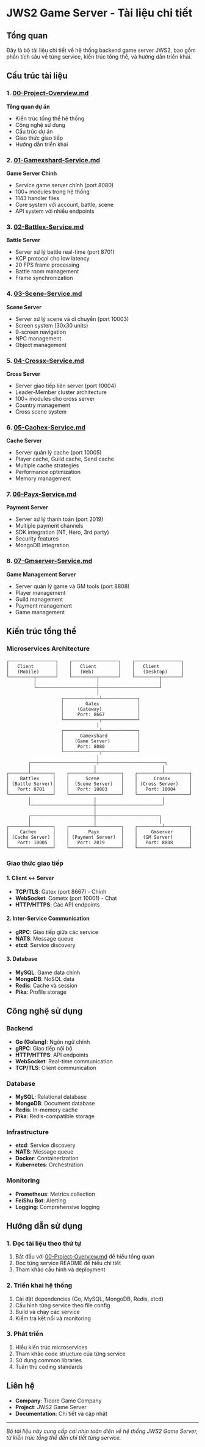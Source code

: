 # JWS2 Game Server - Tài liệu chi tiết

## Tổng quan

Đây là bộ tài liệu chi tiết về hệ thống backend game server JWS2, bao gồm phân tích sâu về từng service, kiến trúc tổng thể, và hướng dẫn triển khai.

## Cấu trúc tài liệu

### 1. [00-Project-Overview.md](./00-Project-Overview.md)
**Tổng quan dự án**
- Kiến trúc tổng thể hệ thống
- Công nghệ sử dụng
- Cấu trúc dự án
- Giao thức giao tiếp
- Hướng dẫn triển khai

### 2. [01-Gamexshard-Service.md](./01-Gamexshard-Service.md)
**Game Server Chính**
- Service game server chính (port 8080)
- 100+ modules trong hệ thống
- 1143 handler files
- Core system với account, battle, scene
- API system với nhiều endpoints

### 3. [02-Battlex-Service.md](./02-Battlex-Service.md)
**Battle Server**
- Server xử lý battle real-time (port 8701)
- KCP protocol cho low latency
- 20 FPS frame processing
- Battle room management
- Frame synchronization

### 4. [03-Scene-Service.md](./03-Scene-Service.md)
**Scene Server**
- Server xử lý scene và di chuyển (port 10003)
- Screen system (30x30 units)
- 9-screen navigation
- NPC management
- Object management

### 5. [04-Crossx-Service.md](./04-Crossx-Service.md)
**Cross Server**
- Server giao tiếp liên server (port 10004)
- Leader-Member cluster architecture
- 100+ modules cho cross server
- Country management
- Cross scene system

### 6. [05-Cachex-Service.md](./05-Cachex-Service.md)
**Cache Server**
- Server quản lý cache (port 10005)
- Player cache, Guild cache, Send cache
- Multiple cache strategies
- Performance optimization
- Memory management

### 7. [06-Payx-Service.md](./06-Payx-Service.md)
**Payment Server**
- Server xử lý thanh toán (port 2019)
- Multiple payment channels
- SDK integration (NT, Hero, 3rd party)
- Security features
- MongoDB integration

### 8. [07-Gmserver-Service.md](./07-Gmserver-Service.md)
**Game Management Server**
- Server quản lý game và GM tools (port 8808)
- Player management
- Guild management
- Payment management
- Game management

## Kiến trúc tổng thể

### Microservices Architecture
```
┌─────────────────┐    ┌─────────────────┐    ┌─────────────────┐
│   Client        │    │   Client        │    │   Client        │
│   (Mobile)      │    │   (Web)         │    │   (Desktop)     │
└─────────┬───────┘    └─────────┬───────┘    └─────────┬───────┘
          │                      │                      │
          └──────────────────────┼──────────────────────┘
                                 │
                    ┌─────────────┴─────────────┐
                    │        Gatex              │
                    │     (Gateway)             │
                    │     Port: 8667            │
                    └─────────────┬─────────────┘
                                 │
                    ┌─────────────┴─────────────┐
                    │      Gamexshard           │
                    │    (Game Server)          │
                    │     Port: 8080            │
                    └─────────────┬─────────────┘
                                 │
        ┌────────────────────────┼────────────────────────┐
        │                       │                        │
┌───────┴────────┐    ┌─────────┴─────────┐    ┌─────────┴─────────┐
│    Battlex     │    │      Scene        │    │      Crossx       │
│ (Battle Server)│    │  (Scene Server)   │    │ (Cross Server)    │
│   Port: 8701   │    │   Port: 10003     │    │   Port: 10004     │
└────────────────┘    └───────────────────┘    └───────────────────┘
        │                       │                        │
        └───────────────────────┼────────────────────────┘
                                │
        ┌───────────────────────┼───────────────────────┐
        │                       │                       │
┌───────┴────────┐    ┌─────────┴─────────┐    ┌─────────┴─────────┐
│    Cachex      │    │       Payx        │    │     Gmserver      │
│ (Cache Server) │    │ (Payment Server)  │    │  (GM Server)      │
│   Port: 10005  │    │   Port: 2019      │    │   Port: 8808      │
└────────────────┘    └───────────────────┘    └───────────────────┘
```

### Giao thức giao tiếp

#### 1. Client ↔ Server
- **TCP/TLS**: Gatex (port 8667) - Chính
- **WebSocket**: Cometx (port 10001) - Chat
- **HTTP/HTTPS**: Các API endpoints

#### 2. Inter-Service Communication
- **gRPC**: Giao tiếp giữa các service
- **NATS**: Message queue
- **etcd**: Service discovery

#### 3. Database
- **MySQL**: Game data chính
- **MongoDB**: NoSQL data
- **Redis**: Cache và session
- **Pika**: Profile storage

## Công nghệ sử dụng

### Backend
- **Go (Golang)**: Ngôn ngữ chính
- **gRPC**: Giao tiếp nội bộ
- **HTTP/HTTPS**: API endpoints
- **WebSocket**: Real-time communication
- **TCP/TLS**: Client communication

### Database
- **MySQL**: Relational database
- **MongoDB**: Document database
- **Redis**: In-memory cache
- **Pika**: Redis-compatible storage

### Infrastructure
- **etcd**: Service discovery
- **NATS**: Message queue
- **Docker**: Containerization
- **Kubernetes**: Orchestration

### Monitoring
- **Prometheus**: Metrics collection
- **FeiShu Bot**: Alerting
- **Logging**: Comprehensive logging

## Hướng dẫn sử dụng

### 1. Đọc tài liệu theo thứ tự
1. Bắt đầu với [00-Project-Overview.md](./00-Project-Overview.md) để hiểu tổng quan
2. Đọc từng service README để hiểu chi tiết
3. Tham khảo cấu hình và deployment

### 2. Triển khai hệ thống
1. Cài đặt dependencies (Go, MySQL, MongoDB, Redis, etcd)
2. Cấu hình từng service theo file config
3. Build và chạy các service
4. Kiểm tra kết nối và monitoring

### 3. Phát triển
1. Hiểu kiến trúc microservices
2. Tham khảo code structure của từng service
3. Sử dụng common libraries
4. Tuân thủ coding standards

## Liên hệ

- **Company**: Ticore Game Company
- **Project**: JWS2 Game Server
- **Documentation**: Chi tiết và cập nhật

---

*Bộ tài liệu này cung cấp cái nhìn toàn diện về hệ thống JWS2 Game Server, từ kiến trúc tổng thể đến chi tiết từng service.*
